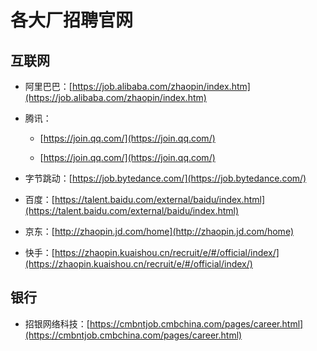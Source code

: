 # 各大厂招聘官网

## 互联网

- 阿里巴巴：[https://job.alibaba.com/zhaopin/index.htm](https://job.alibaba.com/zhaopin/index.htm)

- 腾讯：

    - [https://join.qq.com/](https://join.qq.com/)

    - [https://join.qq.com/](https://join.qq.com/)

- 字节跳动：[https://job.bytedance.com/](https://job.bytedance.com/)

- 百度：[https://talent.baidu.com/external/baidu/index.html](https://talent.baidu.com/external/baidu/index.html)

- 京东：[http://zhaopin.jd.com/home](http://zhaopin.jd.com/home)

- 快手：[https://zhaopin.kuaishou.cn/recruit/e/#/official/index/](https://zhaopin.kuaishou.cn/recruit/e/#/official/index/)

## 银行

- 招银网络科技：[https://cmbntjob.cmbchina.com/pages/career.html](https://cmbntjob.cmbchina.com/pages/career.html)
